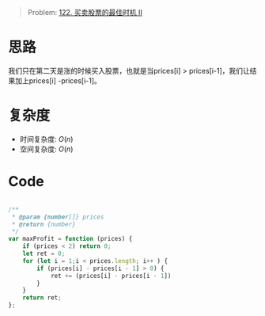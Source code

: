 > Problem: [122. 买卖股票的最佳时机 II](https://leetcode.cn/problems/best-time-to-buy-and-sell-stock-ii/description/)


# 思路
我们只在第二天是涨的时候买入股票，也就是当prices[i] > prices[i-1]，我们让结果加上prices[i] -prices[i-1]。


# 复杂度
- 时间复杂度: $O(n)$
- 空间复杂度: $O(n)$
 

# Code
```JavaScript []

/**
 * @param {number[]} prices
 * @return {number}
 */
var maxProfit = function (prices) {
    if (prices < 2) return 0;
    let ret = 0;
    for (let i = 1;i < prices.length; i++ ) {
        if (prices[i] - prices[i - 1] > 0) {
            ret += (prices[i] - prices[i - 1])
        }
    }
    return ret;
};
```
